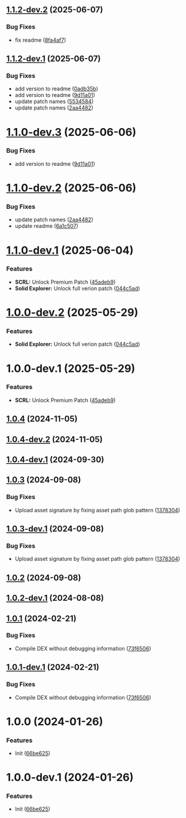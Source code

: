 ## [1.1.2-dev.2](https://github.com/scrazzz/my-revanced-patches/compare/v1.1.2-dev.1...v1.1.2-dev.2) (2025-06-07)


### Bug Fixes

* fix readme ([8fa4af7](https://github.com/scrazzz/my-revanced-patches/commit/8fa4af7525e1deb5578780645c6dc885fe634688))

## [1.1.2-dev.1](https://github.com/scrazzz/my-revanced-patches/compare/v1.1.1...v1.1.2-dev.1) (2025-06-07)


### Bug Fixes

* add version to readme ([0adb35b](https://github.com/scrazzz/my-revanced-patches/commit/0adb35b631a14f701823e62f2a6a13dc64c203ff))
* add version to readme ([9d11a01](https://github.com/scrazzz/my-revanced-patches/commit/9d11a015a52db8117efb1b5c47ea12957705634d))
* update patch names ([5534584](https://github.com/scrazzz/my-revanced-patches/commit/55345845581f864994e135098fa7e266fa72d51c))
* update patch names ([2aa4482](https://github.com/scrazzz/my-revanced-patches/commit/2aa4482e05bddf7e0523aa97e5377e8d35ea1ba8))

# [1.1.0-dev.3](https://github.com/scrazzz/my-revanced-patches/compare/v1.1.0-dev.2...v1.1.0-dev.3) (2025-06-06)


### Bug Fixes

* add version to readme ([9d11a01](https://github.com/scrazzz/my-revanced-patches/commit/9d11a015a52db8117efb1b5c47ea12957705634d))

# [1.1.0-dev.2](https://github.com/scrazzz/my-revanced-patches/compare/v1.1.0-dev.1...v1.1.0-dev.2) (2025-06-06)


### Bug Fixes

* update patch names ([2aa4482](https://github.com/scrazzz/my-revanced-patches/commit/2aa4482e05bddf7e0523aa97e5377e8d35ea1ba8))
* update readme ([6a1c507](https://github.com/scrazzz/my-revanced-patches/commit/6a1c50790b008a4821c6520d868f40ef7b5ca028))

# [1.1.0-dev.1](https://github.com/scrazzz/my-revanced-patches/compare/v1.0.0...v1.1.0-dev.1) (2025-06-04)


### Features

* **SCRL:** Unlock Premium Patch ([45adeb9](https://github.com/scrazzz/my-revanced-patches/commit/45adeb93a6c765fa7293e1bbd897ff1096d44d6a))
* **Solid Explorer:** Unlock full verion patch ([044c5ad](https://github.com/scrazzz/my-revanced-patches/commit/044c5ad0bfc58f7f658fdefdf54f810ebf05609c))

# [1.0.0-dev.2](https://github.com/scrazzz/my-revanced-patches/compare/v1.0.0-dev.1...v1.0.0-dev.2) (2025-05-29)


### Features

* **Solid Explorer:** Unlock full verion patch ([044c5ad](https://github.com/scrazzz/my-revanced-patches/commit/044c5ad0bfc58f7f658fdefdf54f810ebf05609c))

# 1.0.0-dev.1 (2025-05-29)


### Features

* **SCRL:** Unlock Premium Patch ([45adeb9](https://github.com/scrazzz/my-revanced-patches/commit/45adeb93a6c765fa7293e1bbd897ff1096d44d6a))

## [1.0.4](https://github.com/ReVanced/revanced-patches-template/compare/v1.0.3...v1.0.4) (2024-11-05)

## [1.0.4-dev.2](https://github.com/ReVanced/revanced-patches-template/compare/v1.0.4-dev.1...v1.0.4-dev.2) (2024-11-05)

## [1.0.4-dev.1](https://github.com/ReVanced/revanced-patches-template/compare/v1.0.3...v1.0.4-dev.1) (2024-09-30)

## [1.0.3](https://github.com/ReVanced/revanced-patches-template/compare/v1.0.2...v1.0.3) (2024-09-08)


### Bug Fixes

* Upload asset signature by fixing asset path glob pattern ([1378304](https://github.com/ReVanced/revanced-patches-template/commit/1378304809092e1f5a5c8fb4beb0964496222059))

## [1.0.3-dev.1](https://github.com/ReVanced/revanced-patches-template/compare/v1.0.2...v1.0.3-dev.1) (2024-09-08)


### Bug Fixes

* Upload asset signature by fixing asset path glob pattern ([1378304](https://github.com/ReVanced/revanced-patches-template/commit/1378304809092e1f5a5c8fb4beb0964496222059))

## [1.0.2](https://github.com/ReVanced/revanced-patches-template/compare/v1.0.1...v1.0.2) (2024-09-08)

## [1.0.2-dev.1](https://github.com/ReVanced/revanced-patches-template/compare/v1.0.1...v1.0.2-dev.1) (2024-08-08)

## [1.0.1](https://github.com/ReVanced/revanced-patches-template/compare/v1.0.0...v1.0.1) (2024-02-21)


### Bug Fixes

* Compile DEX without debugging information ([73f6506](https://github.com/ReVanced/revanced-patches-template/commit/73f6506bccc01e5622a6e19bedcf6d54d3f701c7))

## [1.0.1-dev.1](https://github.com/ReVanced/revanced-patches-template/compare/v1.0.0...v1.0.1-dev.1) (2024-02-21)


### Bug Fixes

* Compile DEX without debugging information ([73f6506](https://github.com/ReVanced/revanced-patches-template/commit/73f6506bccc01e5622a6e19bedcf6d54d3f701c7))

# 1.0.0 (2024-01-26)


### Features

* Init ([66be625](https://github.com/ReVanced/revanced-patches-template/commit/66be625f25ee2d678dac62a5bf4daa631284f8f6))

# 1.0.0-dev.1 (2024-01-26)


### Features

* Init ([66be625](https://github.com/ReVanced/revanced-patches-template/commit/66be625f25ee2d678dac62a5bf4daa631284f8f6))
